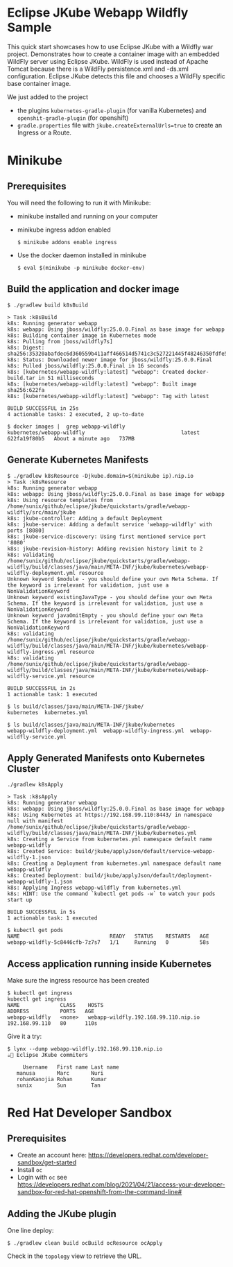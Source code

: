 # Eclipse JKube Webapp Wildfly Sample
This quick start showcases how to use Eclipse JKube with a Wildfly war project.
Demonstrates how to create a container image with an embedded WildFly server using Eclipse JKube.
WildFly is used instead of Apache Tomcat because there is a WildFly persistence.xml and -ds.xml configuration.
Eclipse JKube detects this file and chooses a WildFly specific base container image.

We just added to the project
- the plugins `kubernetes-gradle-plugin` (for vanilla Kubernetes) and `openshit-gradle-plugin` (for openshift)
- `gradle.properties` file with `jkube.createExternalUrls=true` to create an Ingress or a Route.


# Minikube

## Prerequisites
You will need the following to run it with Minikube:
- minikube installed and running on your computer
- minikube ingress addon enabled

      $ minikube addons enable ingress

- Use the docker daemon installed in minikube

      $ eval $(minikube -p minikube docker-env)

## Build the application and docker image
```
$ ./gradlew build k8sBuild

> Task :k8sBuild
k8s: Running generator webapp
k8s: webapp: Using jboss/wildfly:25.0.0.Final as base image for webapp
k8s: Building container image in Kubernetes mode
k8s: Pulling from jboss/wildfly7s]
k8s: Digest: sha256:35320abafdec6d360559b411aff466514d5741c3c527221445f48246350fdfe5
k8s: Status: Downloaded newer image for jboss/wildfly:25.0.0.Final
k8s: Pulled jboss/wildfly:25.0.0.Final in 16 seconds 
k8s: [kubernetes/webapp-wildfly:latest] "webapp": Created docker-build.tar in 51 milliseconds
k8s: [kubernetes/webapp-wildfly:latest] "webapp": Built image sha256:622fa
k8s: [kubernetes/webapp-wildfly:latest] "webapp": Tag with latest

BUILD SUCCESSFUL in 25s
4 actionable tasks: 2 executed, 2 up-to-date

$ docker images |  grep webapp-wildfly
kubernetes/webapp-wildfly                               latest         622fa19f80b5   About a minute ago   737MB

```

## Generate Kubernetes Manifests
```
$ ./gradlew k8sResource -Djkube.domain=$(minikube ip).nip.io
> Task :k8sResource
k8s: Running generator webapp
k8s: webapp: Using jboss/wildfly:25.0.0.Final as base image for webapp
k8s: Using resource templates from /home/sunix/github/eclipse/jkube/quickstarts/gradle/webapp-wildfly/src/main/jkube
k8s: jkube-controller: Adding a default Deployment
k8s: jkube-service: Adding a default service 'webapp-wildfly' with ports [8080]
k8s: jkube-service-discovery: Using first mentioned service port '8080' 
k8s: jkube-revision-history: Adding revision history limit to 2
k8s: validating /home/sunix/github/eclipse/jkube/quickstarts/gradle/webapp-wildfly/build/classes/java/main/META-INF/jkube/kubernetes/webapp-wildfly-deployment.yml resource
Unknown keyword $module - you should define your own Meta Schema. If the keyword is irrelevant for validation, just use a NonValidationKeyword
Unknown keyword existingJavaType - you should define your own Meta Schema. If the keyword is irrelevant for validation, just use a NonValidationKeyword
Unknown keyword javaOmitEmpty - you should define your own Meta Schema. If the keyword is irrelevant for validation, just use a NonValidationKeyword
k8s: validating /home/sunix/github/eclipse/jkube/quickstarts/gradle/webapp-wildfly/build/classes/java/main/META-INF/jkube/kubernetes/webapp-wildfly-ingress.yml resource
k8s: validating /home/sunix/github/eclipse/jkube/quickstarts/gradle/webapp-wildfly/build/classes/java/main/META-INF/jkube/kubernetes/webapp-wildfly-service.yml resource

BUILD SUCCESSFUL in 2s
1 actionable task: 1 executed

$ ls build/classes/java/main/META-INF/jkube/
kubernetes  kubernetes.yml

$ ls build/classes/java/main/META-INF/jkube/kubernetes
webapp-wildfly-deployment.yml  webapp-wildfly-ingress.yml  webapp-wildfly-service.yml

```

## Apply Generated Manifests onto Kubernetes Cluster
```
./gradlew k8sApply

> Task :k8sApply
k8s: Running generator webapp
k8s: webapp: Using jboss/wildfly:25.0.0.Final as base image for webapp
k8s: Using Kubernetes at https://192.168.99.110:8443/ in namespace null with manifest /home/sunix/github/eclipse/jkube/quickstarts/gradle/webapp-wildfly/build/classes/java/main/META-INF/jkube/kubernetes.yml 
k8s: Creating a Service from kubernetes.yml namespace default name webapp-wildfly
k8s: Created Service: build/jkube/applyJson/default/service-webapp-wildfly-1.json
k8s: Creating a Deployment from kubernetes.yml namespace default name webapp-wildfly
k8s: Created Deployment: build/jkube/applyJson/default/deployment-webapp-wildfly-1.json
k8s: Applying Ingress webapp-wildfly from kubernetes.yml
k8s: HINT: Use the command `kubectl get pods -w` to watch your pods start up

BUILD SUCCESSFUL in 5s
1 actionable task: 1 executed

$ kubectl get pods
NAME                             READY   STATUS    RESTARTS   AGE
webapp-wildfly-5c8446cfb-7z7s7   1/1     Running   0          58s

```

## Access application running inside Kubernetes

Make sure the ingress resource has been created
```
$ kubectl get ingress
kubectl get ingress
NAME             CLASS    HOSTS                                  ADDRESS          PORTS   AGE
webapp-wildfly   <none>   webapp-wildfly.192.168.99.110.nip.io   192.168.99.110   80      110s
```


Give it a try:
```
$ lynx --dump webapp-wildfly.192.168.99.110.nip.io
☕🧊 Eclipse JKube commiters

     Username   First name Last name
   manusa       Marc       Nuri
   rohanKanojia Rohan      Kumar
   sunix        Sun        Tan
```

# Red Hat Developer Sandbox

## Prerequisites
- Create an account here: https://developers.redhat.com/developer-sandbox/get-started
- Install `oc`
- Login with `oc` see https://developers.redhat.com/blog/2021/04/21/access-your-developer-sandbox-for-red-hat-openshift-from-the-command-line#

## Adding the JKube plugin
One line deploy:

    $ ./gradlew clean build ocBuild ocResource ocApply


Check in the `topology` view to retrieve the URL.
